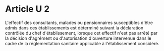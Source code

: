# Article U 2

L'effectif des consultants, malades ou pensionnaires susceptibles d'être admis dans ces établissements est déterminé suivant la déclaration contrôlée du chef d'établissement, lorsque cet effectif n'est pas arrêté par la décision d'agrément ou d'autorisation d'ouverture intervenue dans le cadre de la réglementation sanitaire applicable à l'établissement considéré.
